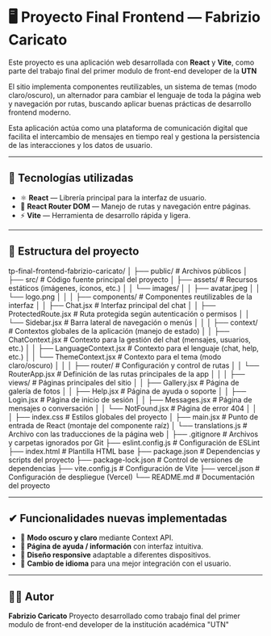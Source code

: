 # 🖥️ Proyecto Final Frontend — Fabrizio Caricato

Este proyecto es una aplicación web desarrollada con **React** y **Vite**, como parte del trabajo final del primer modulo de front-end developer de la **UTN**

El sitio implementa componentes reutilizables, un sistema de temas (modo claro/oscuro), un alternador para cambiar el lenguaje de toda la página web y navegación por rutas, buscando aplicar buenas prácticas de desarrollo frontend moderno.

Esta aplicación actúa como una plataforma de comunicación digital que facilita el intercambio de mensajes en tiempo real y gestiona la persistencia de las interacciones y los datos de usuario.

---

## 🚀 Tecnologías utilizadas

- ⚛️ **React** — Librería principal para la interfaz de usuario.  
- 🔀 **React Router DOM** — Manejo de rutas y navegación entre páginas.  
- ⚡ **Vite** — Herramienta de desarrollo rápida y ligera.

---

## 📂 Estructura del proyecto

tp-final-frontend-fabrizio-caricato/
│
├── public/ # Archivos públicos
│
├── src/ # Código fuente principal del proyecto
│ ├── assets/ # Recursos estáticos (imágenes, íconos, etc.)
│ │ └── images/
│ │ ├── avatar.jpeg
│ │ └── logo.png
│ │
│ ├── components/ # Componentes reutilizables de la interfaz
│ │ ├── Chat.jsx # Interfaz principal del chat
│ │ ├── ProtectedRoute.jsx # Ruta protegida según autenticación o permisos
│ │ └── Sidebar.jsx # Barra lateral de navegación o menús
│ │
│ ├── context/ # Contextos globales de la aplicación (manejo de estado)
│ │ ├── ChatContext.jsx # Contexto para la gestión del chat (mensajes, usuarios, etc.)
│ │ ├── LanguageContext.jsx # Contexto para el lenguaje (chat, help, etc.)
│ │ └── ThemeContext.jsx # Contexto para el tema (modo claro/oscuro)
│ │
│ ├── router/ # Configuración y control de rutas
│ │ └── RouterApp.jsx # Definición de las rutas principales de la app
│ │
│ ├── views/ # Páginas principales del sitio
│ │ ├── Gallery.jsx # Página de galería de fotos
│ │ ├── Help.jsx # Página de ayuda o soporte
│ │ ├── Login.jsx # Página de inicio de sesión
│ │ ├── Messages.jsx # Página de mensajes o conversación
│ │ └── NotFound.jsx # Página de error 404
│ │
│ ├── index.css # Estilos globales del proyecto
│ ├── main.jsx # Punto de entrada de React (montaje del componente raíz)
│ └── translations.js # Archivo con las traducciones de la página web
│
├── .gitignore # Archivos y carpetas ignorados por Git
├── eslint.config.js # Configuración de ESLint
├── index.html # Plantilla HTML base
├── package.json # Dependencias y scripts del proyecto
├── package-lock.json # Control de versiones de dependencias
├── vite.config.js # Configuración de Vite
├── vercel.json # Configuración de despliegue (Vercel)
└── README.md # Documentación del proyecto

---

## ✔ Funcionalidades nuevas implementadas

- 🌙 **Modo oscuro y claro** mediante Context API.  
- 📄 **Página de ayuda / información** con interfaz intuitiva.  
- 📱 **Diseño responsive** adaptable a diferentes dispositivos.
- 📱 **Cambio de idioma** para una mejor integración con el usuario.

---

## 🧑‍💻 Autor

**Fabrizio Caricato**
Proyecto desarrollado como trabajo final del primer modulo de front-end developer de la institución académica "UTN"